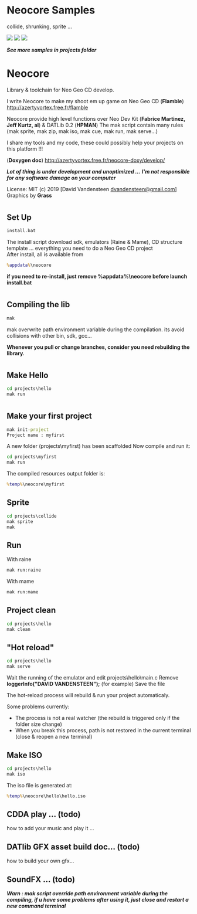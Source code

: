 # Neocore Samples
collide, shrunking, sprite ...

![](https://media.giphy.com/media/TLfbmyW3523z24WONz/giphy.gif)
![](https://media.giphy.com/media/iFUh5AEPD4XfvpsvJh/giphy.gif)
![](https://media.giphy.com/media/iJObJsdx6ud4zI7cS1/giphy.gif)

***See more samples in projects folder***


# Neocore
Library &amp; toolchain for Neo Geo CD develop.

I write Neocore to make my shoot em up game on Neo Geo CD
(**Flamble**) http://azertyvortex.free.fr/flamble

Neocore provide high level functions over Neo Dev Kit (**Fabrice Martinez, Jeff Kurtz, al**) & DATLib 0.2 (**HPMAN**)
The mak script contain many rules (mak sprite, mak zip, mak iso, mak cue, mak run, mak serve...)

I share my tools and my code, these could possibly help your projects on this platform !!!

(**Doxygen doc**) http://azertyvortex.free.fr/neocore-doxy/develop/

***Lot of thing is under development and unoptimized ...***
***I'm not responsible for any software damage on your computer***

License: MIT
(c) 2019 [David Vandensteen <dvandensteen@gmail.com>]
Graphics by **Grass**

#

## Set Up
```cmd
install.bat
```
The install script download sdk, emulators (Raine & Mame), CD structure template ... everything you need to do a Neo Geo CD project   
After install, all is available from
```cmd
%appdata%\neocore
```

**if you need to re-install, just remove %appdata%\neocore before launch install.bat**
#

## Compiling the lib
```cmd
mak
```
mak overwrite path environment variable during the compilation.
its avoid collisions with other bin, sdk, gcc...

**Whenever you pull or change branches, consider you need rebuilding the library.**

#

## Make Hello
```cmd
cd projects\hello
mak run
```
#

## Make your first project
```cmd
mak init-project
Project name : myfirst
```
A new folder (projects\\myfirst) has been scaffolded
Now compile and run it:
```cmd
cd projects\myfirst
mak run
```
The compiled resources output folder is:
```cmd
%temp%\neocore\myfirst
```

## Sprite
```cmd
cd projects\collide
mak sprite
mak
```
## Run
With raine   
```cmd
mak run:raine
```

With mame
```cmd
mak run:mame
```

## Project clean
```cmd
cd projects\hello
mak clean
```

## "Hot reload"
```cmd
cd projects\hello
mak serve
```
Wait the running of the emulator and edit projects\hello\main.c
Remove **loggerInfo("DAVID VANDENSTEEN");** (for example)
Save the file

The hot-reload process will rebuild & run your project automaticaly.

Some problems currently:
* The process is not a real watcher (the rebuild is triggered only if the folder size change)
* When you break this process, path is not restored in the current terminal (close & reopen a new terminal)

## Make ISO
```cmd
cd projects\hello
mak iso
```
The iso file is generated at:
```cmd
%temp%\neocore\hello\hello.iso
```

## CDDA play ... (todo)
how to add your music and play it ...
## DATlib GFX asset build doc... (todo)
how to build your own gfx...
## SoundFX ... (todo)

___***Warn : mak script override path environment variable during the compiling, if u have some problems after using it, just close and restart a new command terminal***___
